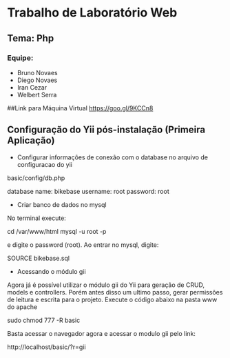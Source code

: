 # Trabalho de Laboratório Web
## Tema: Php
### Equipe:
  * Bruno Novaes
  * Diego Novaes
  * Iran Cezar
  * Welbert Serra


##Link para Máquina Virtual
https://goo.gl/9KCCn8


## Configuração do Yii pós-instalação (Primeira Aplicação)

* Configurar informações de conexão com o  database no arquivo de configuracao do yii

basic/config/db.php

database name: bikebase
username: root
password: root

* Criar banco de dados no mysql

No terminal execute:

cd /var/www/html
mysql -u root -p

e digite o password (root). Ao entrar no mysql, digite:

SOURCE bikebase.sql

* Acessando o módulo gii
 
Agora já é possível utilizar o módulo gii do Yii para geração de CRUD, models e controllers. Porém antes disso um ultimo passo, gerar permissões de leitura e escrita para o projeto. Execute o código abaixo na pasta www do apache

sudo chmod 777 -R basic

Basta acessar o navegador agora e acessar o modulo gii pelo link:

http://localhost/basic/?r=gii

